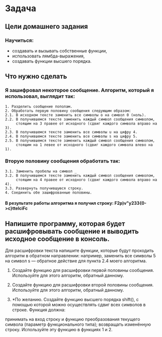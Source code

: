 # Задача

## Цели домашнего задания

### Научиться:

* создавать и вызывать собственные функции,
* использовать лямбда-выражения,
* создавать функции высшего порядка.

## Что нужно сделать

### Я зашифровал некоторое сообщение. Алгоритм, который я использовал, выглядит так:

    1. Разделить сообщение пополам.
    2. Обработать первую половину сообщения следующим образом:
    2.1. В исходном тексте заменить все символы о на символ 0 (ноль).
    2.2. В получившемся тексте заменить каждый символ сообщения символом, 
         стоящим на 3 правее от исходного (сдвиг каждого символа вправо на 3).
    2.3. В получившемся тексте заменить все символы u на цифру 4.
    2.4. В получившемся тексте заменить все символы s на цифру 5.
    2.5. В получившемся тексте заменить каждый символ сообщения символом, 
         стоящим на 1 левее от исходного (сдвиг каждого символа влево на 1).

### Вторую половину сообщения обработать так:

    3.1. Заменить пробелы на символ _
    3.2. В получившемся тексте заменить каждый символ сообщения символом, 
         стоящим на 4 правее от исходного (сдвиг каждого символа вправо на 4).
    3.3. Развернуть получившуюся строку.
    4. Соединить обе зашифрованные половины.

#### В результате работы алгоритма я получил строку: __F2p)v"y233{0->c}ttelciFc__

## Напишите программу, которая будет расшифровывать сообщение и выводить исходное сообщение в консоль.

Для расшифровки текста напишите функции, которые будут проходить алгоритм в обратном направлении: например, заменить все
символы 5 на символ s — обратное действие для пункта 2.4 моего алгоритма.

1. Создайте функцию для расшифровки первой половины сообщения. Используйте для этого алгоритм, обратный данному.

2. Создайте функцию для расшифровки второй половины сообщения. Используйте для этого алгоритм, обратный данному.

3. *По желанию. Создайте функцию высшего порядка shift(), с помощью которой можно осуществлять сдвиг всех символов в
   строке. Функция должна:

принимать на вход строку и функцию преобразования текущего символа (параметр функционального типа); возвращать
изменённую строку. Используйте эту функцию в функциях 1 и 2.